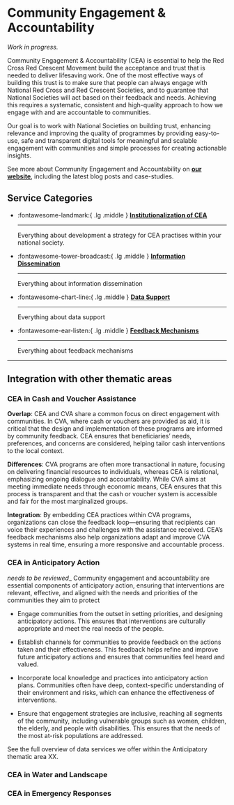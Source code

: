# Community Engagement & Accountability

*Work in progress.*

Community Engagement & Accountability (CEA) is essential to help the Red Cross Red Crescent Movement build the acceptance and trust that is needed to deliver lifesaving work. One of the most effective ways of building this trust is to make sure that people can always engage with National Red Cross and Red Crescent Societies, and to guarantee that National Societies will act based on their feedback and needs. Achieving this requires a systematic, consistent and high-quality approach to how we engage with and are accountable to communities.

Our goal is to work with National Societies on building trust, enhancing relevance and improving the quality of programmes by providing easy-to-use, safe and transparent digital tools for meaningful and scalable engagement with communities and simple processes for creating actionable insights.   

See more about Community Engagement and Accountability on **[our website](https://510.global/community-engagement-and-accountability/)**, including the latest blog posts and case-studies. 

## Service Categories
<!-- markdownlint-disable -->
<div class="grid cards" markdown>

-   :fontawesome-landmark:{ .lg .middle } [__Institutionalization of CEA__](institutionalization/index.md)

    ---

    Everything about development a strategy for CEA practises within your national society.

-   :fontawesome-tower-broadcast:{ .lg .middle } [__Information Dissemination__](information_dissemination/index.md)

    ---

    Everything about information dissemination

-   :fontawesome-chart-line:{ .lg .middle } [__Data Support__](data_support.md)

    ---

    Everything about data support 

-   :fontawesome-ear-listen:{ .lg .middle } [__Feedback Mechanisms__](feedback_mechanisms/index.md)

    ---

    Everything about feedback mechanisms
</div>

<!-- markdownlint-enable -->
---

## Integration with other thematic areas

### CEA in Cash and Voucher Assistance
**Overlap**: CEA and CVA share a common focus on direct engagement with communities. In CVA, where cash or vouchers are provided as aid, it is critical that the design and implementation of these programs are informed by community feedback. CEA ensures that beneficiaries’ needs, preferences, and concerns are considered, helping tailor cash interventions to the local context. 

**Differences**: CVA programs are often more transactional in nature, focusing on delivering financial resources to individuals, whereas CEA is relational, emphasizing ongoing dialogue and accountability. While CVA aims at meeting immediate needs through economic means, CEA ensures that this process is transparent and that the cash or voucher system is accessible and fair for the most marginalized groups. 

**Integration**: By embedding CEA practices within CVA programs, organizations can close the feedback loop—ensuring that recipients can voice their experiences and challenges with the assistance received. CEA’s feedback mechanisms also help organizations adapt and improve CVA systems in real time, ensuring a more responsive and accountable process. 

### CEA in Anticipatory Action  


*needs to be reviewed*_
Community engagement and accountability are essential components of anticipatory action, ensuring that interventions are relevant, effective, and aligned with the needs and priorities of the communities they aim to protect  

* Engage communities from the outset in setting priorities, and designing anticipatory actions. This ensures that interventions are culturally appropriate and meet the real needs of the people.  

* Establish channels for communities to provide feedback on the actions taken and their effectiveness. This feedback helps refine and improve future anticipatory actions and ensures that communities feel heard and valued. 

* Incorporate local knowledge and practices into anticipatory action plans. Communities often have deep, context-specific understanding of their environment and risks, which can enhance the effectiveness of interventions. 

* Ensure that engagement strategies are inclusive, reaching all segments of the community, including vulnerable groups such as women, children, the elderly, and people with disabilities. This ensures that the needs of the most at-risk populations are addressed.

See the full overview of data services we offer within the Anticipatory thematic area XX. 

### CEA in Water and Landscape



### CEA in Emergency Responses
